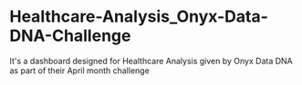 # Healthcare-Analysis_Onyx-Data-DNA-Challenge
It's a dashboard designed for Healthcare Analysis given by Onyx Data DNA as part of their April month challenge
